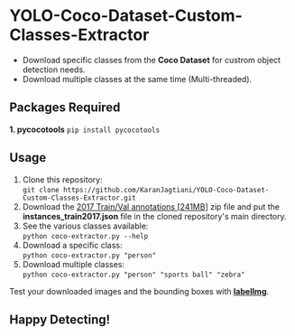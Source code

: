 
# YOLO-Coco-Dataset-Custom-Classes-Extractor

- Download specific classes from the **Coco Dataset** for custrom object detection needs.
- Download multiple classes at the same time (Multi-threaded).

## Packages Required
**1. pycocotools**
`pip install pycocotools`

## Usage
1. Clone this repository:  
`git clone https://github.com/KaranJagtiani/YOLO-Coco-Dataset-Custom-Classes-Extractor.git`
2. Download the [2017 Train/Val annotations \[241MB\]](https://cocodataset.org/#download) zip file and put the **instances_train2017.json** file in the cloned repository's main directory.
3. See the various classes available:  
`python coco-extractor.py --help` 
4. Download a specific class:  
`python coco-extractor.py "person"`
5. Download multiple classes:  
`python coco-extractor.py "person" "sports ball" "zebra"`

Test your downloaded images and the bounding boxes with **[  labelImg](https://github.com/tzutalin/labelImg)**.

## Happy Detecting!
